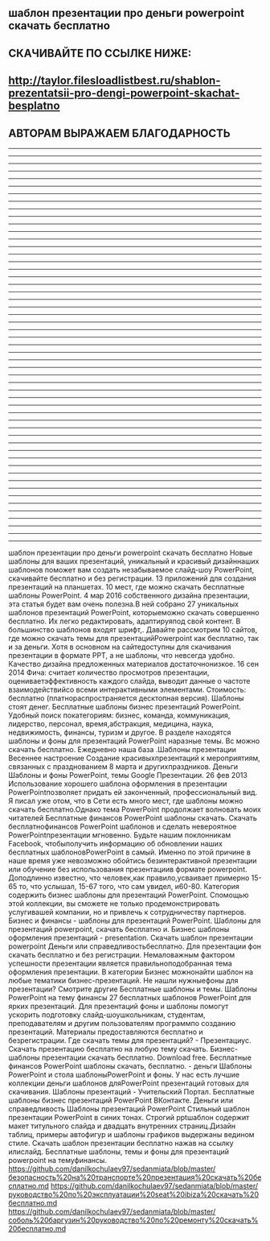 шаблон презентации про деньги powerpoint скачать бесплатно
--------------------------------------------------
СКАЧИВАЙТЕ ПО ССЫЛКЕ НИЖЕ:
--------------------------------------------------
http://taylor.filesloadlistbest.ru/shablon-prezentatsii-pro-dengi-powerpoint-skachat-besplatno
--------------------------------------------------
АВТОРАМ ВЫРАЖАЕМ БЛАГОДАРНОСТЬ
--------------------------------------------------
--------------------------------------------------
--------------------------------------------------
--------------------------------------------------
--------------------------------------------------
--------------------------------------------------
--------------------------------------------------
--------------------------------------------------
--------------------------------------------------
--------------------------------------------------
--------------------------------------------------
--------------------------------------------------
--------------------------------------------------
--------------------------------------------------
--------------------------------------------------
--------------------------------------------------
--------------------------------------------------
--------------------------------------------------
--------------------------------------------------
--------------------------------------------------
--------------------------------------------------
--------------------------------------------------
--------------------------------------------------
--------------------------------------------------
--------------------------------------------------
--------------------------------------------------
--------------------------------------------------
--------------------------------------------------
--------------------------------------------------
--------------------------------------------------
--------------------------------------------------
--------------------------------------------------
--------------------------------------------------
--------------------------------------------------
--------------------------------------------------
--------------------------------------------------
--------------------------------------------------
--------------------------------------------------
--------------------------------------------------
--------------------------------------------------
--------------------------------------------------
--------------------------------------------------
--------------------------------------------------
--------------------------------------------------
--------------------------------------------------
--------------------------------------------------
--------------------------------------------------
--------------------------------------------------
--------------------------------------------------
--------------------------------------------------
--------------------------------------------------
--------------------------------------------------
--------------------------------------------------
--------------------------------------------------
шаблон презентации про деньги powerpoint скачать бесплатно Новые шаблоны для ваших презентаций, уникальный и красивый дизайннаших шаблонов поможет вам создать незабываемое слайд-шоу PowerPoint, скачивайте бесплатно и без регистрации. 13 приложений для создания презентаций на планшетах. 10 мест, где можно скачать бесплатные шаблоны PowerPoint. 4 мар 2016   собственного дизайна презентации, эта статья будет вам очень полезна.В ней собрано 27 уникальных шаблонов презентаций PowerPoint, которыеможно скачать совершенно бесплатно. Их легко редактировать, адаптируяпод свой контент. В большинство шаблонов входят шрифт,. Давайте рассмотрим 10 сайтов, где можно скачать темы для презентацийPowerpoint как бесплатно, так и за деньги.  Хотя в основном на сайтедоступны для скачивания презентации в формате PPT, а не шаблоны, что невсегда удобно. Качество дизайна предложенных материалов достаточнонизкое. 16 сен 2014  Фича: считает количество просмотров презентации, оцениваетэффективность каждого слайда, выводит данные о частоте взаимодействийсо всеми интерактивными элементами. Стоимость: бесплатно (платнораспространяется десктопная версия). Шаблоны стоят денег. Бесплатные шаблоны бизнес презентаций PowerPoint. Удобный поиск покатегориям: бизнес, команда, коммуникация, лидерство, персонал, время,абстракция, медицина, наука, недвижимость, финансы, туризм и другое. В разделе находятся шаблоны и фоны для презентаций PowerPoint наразные темы.  Вс можно скачать бесплатно. Ежедневно наша база .Шаблоны презентации Весеннее настроение Создание красивыхпрезентаций к мероприятиям, связанных с празднованием 8 марта и другихпраздников. Деньги Шаблоны и фоны PowerPoint, темы Google Презентации. 26 фев 2013  Использование хорошего шаблона оформления в презентации PowerPointпозволяет придать ей законченный, профессиональный вид. Я писал уже отом, что в Сети есть много мест, где шаблоны можно скачать бесплатно.Однако тема PowerPoint продолжает волновать моих читателей
Бесплатные финансов PowerPoint шаблоны скачать. Скачать бесплатнофинансов PowerPoint шаблонов и сделать невероятное PowerPointпрезентации мгновенно. Будьте нашим поклонникам Facebook, чтобыполучить информацию об обновлении наших бесплатных шаблоновPowerPoint в самый. Именно по этой причине в наше время уже невозможно обойтись безинтерактивной презентации или обучение без использования презентациив формате powerpoint. Доподлинно известно, что человек,как правило,усваивает примерно 15-65 то, что услышал, 15-67 того, что сам увидел, и60-80. Категория содержить бизнес шаблоны для презентаций PowerPoint. Спомощью этой коллекции, вы сможете не только продемонстрировать услугивашей компании, но и привлечь к сотрудничеству партнеров. Бизнес и финансы - шаблоны для презентаций PowerPoint. Шаблоны для презентаций powerpoint, скачать бесплатно и. Бизнес шаблоны оформления презентаций - presentation. Скачать шаблон презентации powerpoint Деньги или справедливостьбесплатно. Для презентации фон скачать бесплатно и без регистрации. Немаловажным фактором успешности презентации является правильноподобранная тема оформления презентации. В категории Бизнес можнонайти шаблон на любые тематики бизнес-презентаций. Не нашли нужныефоны для презентации? Смотрите другие Бесплатные шаблоны и темы. Шаблоны PowerPoint на тему финансы
27 бесплатных шаблонов PowerPoint для ярких презентаций. Для презентаций фоны и шаблоны помогут ускорить подготовку слайд-шоушкольникам, студентам, преподавателям и другим пользователям программпо созданию презентаций. Материалы предоставляются бесплатно и безрегистрации. Где скачать темы для презентаций? - Презентациус. Скачать презентацию бесплатно на любую тему скачать. Бизнес-шаблоны презентации скачать бесплатно. Download free. Бесплатные финансов PowerPoint шаблоны скачать, бесплатно. - деньги Шаблоны PowerPoint и стола шаблоныPowerPoint и фоны. У нас есть лучшие коллекции деньги шаблонов дляPowerPoint презентаций готовых для скачивания. Шаблоны презентаций - Учительский Портал. Бесплатные шаблоны бизнес презентаций PowerPoint  ВКонтакте. Деньги или справедливость  Шаблоны презентаций PowerPoint
Стильный шаблон презентации PowerPoint в синих тонах. Строгий pptшаблон содержит макет титульного слайда и двадцать внутренних страниц.Дизайн таблиц, примеры автофигур и шаблоны графиков выдержаны ведином стиле. Скачать шаблон презентации бесплатно нажав на ссылку илислайд. Бесплатные шаблоны, темы и фоны для презентаций powerpoint на темуфинансы.
https://github.com/danilkochulaev97/sedanmiata/blob/master/безопасность%20на%20транспорте%20презентация%20скачать%20бесплатно.md
https://github.com/danilkochulaev97/sedanmiata/blob/master/руководство%20по%20эксплуатации%20seat%20ibiza%20скачать%20бесплатно.md
https://github.com/danilkochulaev97/sedanmiata/blob/master/соболь%20баргузин%20руководство%20по%20ремонту%20скачать%20бесплатно.md